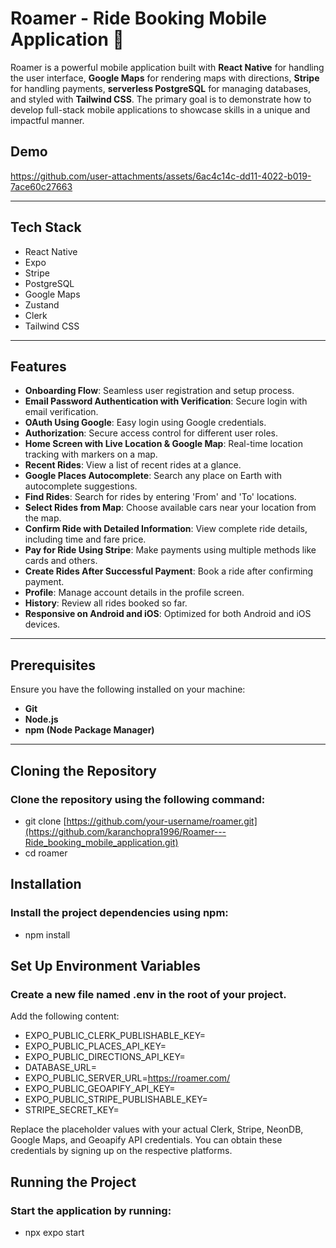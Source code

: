 # Roamer - Ride Booking Mobile Application 🚖  

Roamer is a powerful mobile application built with **React Native** for handling the user interface, **Google Maps** for rendering maps with directions, **Stripe** for handling payments, **serverless PostgreSQL** for managing databases, and styled with **Tailwind CSS**. The primary goal is to demonstrate how to develop full-stack mobile applications to showcase skills in a unique and impactful manner.

## Demo

https://github.com/user-attachments/assets/6ac4c14c-dd11-4022-b019-7ace60c27663

---

## Tech Stack  
- React Native  
- Expo  
- Stripe  
- PostgreSQL  
- Google Maps  
- Zustand  
- Clerk  
- Tailwind CSS  

---

## Features  
- **Onboarding Flow**: Seamless user registration and setup process.  
- **Email Password Authentication with Verification**: Secure login with email verification.  
- **OAuth Using Google**: Easy login using Google credentials.  
- **Authorization**: Secure access control for different user roles.  
- **Home Screen with Live Location & Google Map**: Real-time location tracking with markers on a map.  
- **Recent Rides**: View a list of recent rides at a glance.  
- **Google Places Autocomplete**: Search any place on Earth with autocomplete suggestions.  
- **Find Rides**: Search for rides by entering 'From' and 'To' locations.  
- **Select Rides from Map**: Choose available cars near your location from the map.  
- **Confirm Ride with Detailed Information**: View complete ride details, including time and fare price.  
- **Pay for Ride Using Stripe**: Make payments using multiple methods like cards and others.  
- **Create Rides After Successful Payment**: Book a ride after confirming payment.  
- **Profile**: Manage account details in the profile screen.  
- **History**: Review all rides booked so far.  
- **Responsive on Android and iOS**: Optimized for both Android and iOS devices.  

---

## Prerequisites  
Ensure you have the following installed on your machine:  
- **Git**  
- **Node.js**  
- **npm (Node Package Manager)**  

---

## Cloning the Repository  
### Clone the repository using the following command:  
 - git clone [https://github.com/your-username/roamer.git](https://github.com/karanchopra1996/Roamer---Ride_booking_mobile_application.git)
 - cd roamer

## Installation
###  Install the project dependencies using npm:
 - npm install

## Set Up Environment Variables
### Create a new file named .env in the root of your project.
Add the following content:
- EXPO_PUBLIC_CLERK_PUBLISHABLE_KEY=
- EXPO_PUBLIC_PLACES_API_KEY=
- EXPO_PUBLIC_DIRECTIONS_API_KEY=
- DATABASE_URL=
- EXPO_PUBLIC_SERVER_URL=https://roamer.com/
- EXPO_PUBLIC_GEOAPIFY_API_KEY=
- EXPO_PUBLIC_STRIPE_PUBLISHABLE_KEY=
- STRIPE_SECRET_KEY=

Replace the placeholder values with your actual Clerk, Stripe, NeonDB, Google Maps, and Geoapify API credentials.
You can obtain these credentials by signing up on the respective platforms.

## Running the Project
### Start the application by running:
- npx expo start
